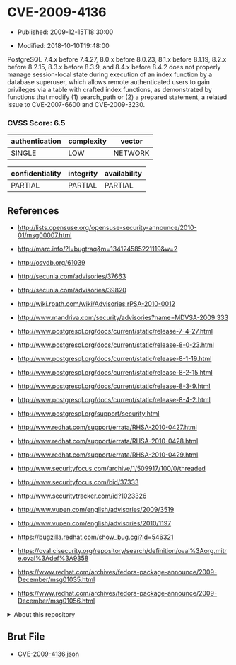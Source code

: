 # CVE-2009-4136

- Published: 2009-12-15T18:30:00

- Modified: 2018-10-10T19:48:00

PostgreSQL 7.4.x before 7.4.27, 8.0.x before 8.0.23, 8.1.x before 8.1.19, 8.2.x before 8.2.15, 8.3.x before 8.3.9, and 8.4.x before 8.4.2 does not properly manage session-local state during execution of an index function by a database superuser, which allows remote authenticated users to gain privileges via a table with crafted index functions, as demonstrated by functions that modify (1) search_path or (2) a prepared statement, a related issue to CVE-2007-6600 and CVE-2009-3230.

### CVSS Score: **6.5**

| authentication | complexity | vector |
| --- | --- | --- |
| SINGLE | LOW | NETWORK |

| confidentiality | integrity | availability |
| --- | --- | --- |
| PARTIAL | PARTIAL | PARTIAL |

## References

* http://lists.opensuse.org/opensuse-security-announce/2010-01/msg00007.html

* http://marc.info/?l=bugtraq&m=134124585221119&w=2

* http://osvdb.org/61039

* http://secunia.com/advisories/37663

* http://secunia.com/advisories/39820

* http://wiki.rpath.com/wiki/Advisories:rPSA-2010-0012

* http://www.mandriva.com/security/advisories?name=MDVSA-2009:333

* http://www.postgresql.org/docs/current/static/release-7-4-27.html

* http://www.postgresql.org/docs/current/static/release-8-0-23.html

* http://www.postgresql.org/docs/current/static/release-8-1-19.html

* http://www.postgresql.org/docs/current/static/release-8-2-15.html

* http://www.postgresql.org/docs/current/static/release-8-3-9.html

* http://www.postgresql.org/docs/current/static/release-8-4-2.html

* http://www.postgresql.org/support/security.html

* http://www.redhat.com/support/errata/RHSA-2010-0427.html

* http://www.redhat.com/support/errata/RHSA-2010-0428.html

* http://www.redhat.com/support/errata/RHSA-2010-0429.html

* http://www.securityfocus.com/archive/1/509917/100/0/threaded

* http://www.securityfocus.com/bid/37333

* http://www.securitytracker.com/id?1023326

* http://www.vupen.com/english/advisories/2009/3519

* http://www.vupen.com/english/advisories/2010/1197

* https://bugzilla.redhat.com/show_bug.cgi?id=546321

* https://oval.cisecurity.org/repository/search/definition/oval%3Aorg.mitre.oval%3Adef%3A9358

* https://www.redhat.com/archives/fedora-package-announce/2009-December/msg01035.html

* https://www.redhat.com/archives/fedora-package-announce/2009-December/msg01056.html

<details>
<summary>About this repository</summary> 

  This repository is part of the project [Live Hack CVE](https://github.com/Live-Hack-CVE). Main website can be found [www.live-hack.org](https://www.live-hack.org) 
  
  Made by [Sn0wAlice](https://github.com/Sn0wAlice) for the people that care about security and need to have a feed of the latest CVEs. Hope you enjoy it, don't forget to star the repo and follow me on [Twitter](https://twitter.com/Sn0wAlice) and [Github](https://github.com/Sn0wAlice). And that is my [personnal website](https://www.alice-snow.me/)

  - [Home Page](https://github.com/Live-Hack-CVE)
  - [Framework](https://github.com/Live-Hack-CVE/cve-framework)
  - [CVE database](https://github.com/Live-Hack-CVE/full_database)
  - [Changelog](https://github.com/Live-Hack-CVE/Changelog)
</details>

## Brut File

* [CVE-2009-4136.json](https://raw.githubusercontent.com/Live-Hack-CVE/full_database/main/cves/2009/CVE-2009-4136.json)


